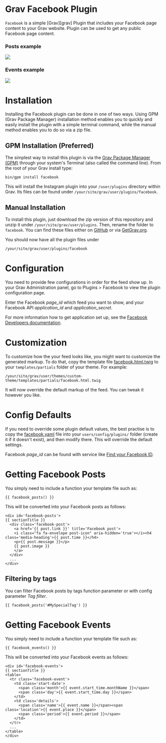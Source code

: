 # Grav Facebook Plugin

`Facebook` is a simple [Grav][grav] Plugin that includes your Facebook page content to your Grav website. Plugin can be used to get any public Facebook page content.

### Posts example

![](assets/assets/facebook_post_example_png)

### Events example

![](assets/assets/facebook_events_example_png)

# Installation

Installing the Facebook plugin can be done in one of two ways. Using GPM (Grav Package Manager) installation method enables you to quickly and easily install the plugin with a simple terminal command, while the manual method enables you to do so via a zip file.

## GPM Installation (Preferred)

The simplest way to install this plugin is via the [Grav Package Manager (GPM)](http://learn.getgrav.org/advanced/grav-gpm) through your system's Terminal (also called the command line).  From the root of your Grav install type:

    bin/gpm install facebook

This will install the Instagram plugin into your `/user/plugins` directory within Grav. Its files can be found under `/your/site/grav/user/plugins/facebook`.

## Manual Installation

To install this plugin, just download the zip version of this repository and unzip it under `/your/site/grav/user/plugins`. Then, rename the folder to `facebook`. You can find these files either on [GitHub](https://github.com/mikahanninen/grav-plugin-facebook) or via [GetGrav.org](http://getgrav.org/downloads/plugins#extras).

You should now have all the plugin files under

    /your/site/grav/user/plugins/facebook

# Configuration

You need to provide few configurations in order for the feed show up. In your Grav Administration panel, go to Plugins > Facebook to view the plugin configuration page.

Enter the Facebook *page_id* which feed you want to show, and your Facebook API *application_id* and *application_secret*.

For more information how to get application set up, see the [Facebook Developers documentation](https://developers.facebook.com/).

# Customization

To customize how the your feed looks like, you might want to customize the generated markup. To do that, copy the template file [facebook.html.twig](templates/partials/facebook.html.twig) to your `templates/partials` folder of your theme. For example:

```
/your/site/grav/user/themes/custom-theme/templates/partials/facebook.html.twig
```

It will now override the default markup of the feed. You can tweak it however you like.

# Config Defaults

If you need to override some plugin default values, the best practise is to copy the [facebook.yaml](facebook.yaml) file into your `users/config/plugins/` folder (create it if it doesn't exist), and then modify there. This will override the default settings.

Facebook *page_id* can be found with service like [Find your Facebook ID](http://findmyfbid.com/).

# Getting Facebook Posts

You simply need to include a function your template file such as:

```
{{ facebook_posts() }}
```

This will be converted into your Facebook posts as follows:

```
<div id='facebook-posts'>
{{ sectionTitle }}
  <div class='facebook-post'>
    <a href='{{ post.link }}' title='Facebook post'>
    <i class="fa fa-envelope post-icon" aria-hidden='true'></i><h4 class='media-heading'>{{ post.time }}</h4>
    <p>{{ post.message }}</p>
    {{ post.image }}
    </a>
  </div>
  ...
</div>
```

## Filtering by tags

You can filter Facebook posts by tags function parameter or with config parameter *Tag filter*.

```
{{ facebook_posts('#MySpecialTag') }}
```

# Getting Facebook Events

You simply need to include a function your template file such as:

```
{{ facebook_events() }}
```

This will be converted into your Facebook events as follows:

```
<div id='facebook-events'>
{{ sectionTitle }}
<table>
  <tr class='facebook-event'>
    <td class='start-date'>
      <span class='month'>{{ event.start_time.monthName }}</span>
      <span class='day'>{{ event.start_time.day }}</span>
    </td>
    <td class='details'>
      <span class='name'>{{ event.name }}</span><span class='location'>{{ event.place }}</span>
      <span class='period'>{{ event.period }}</span>
    </td>
  </tr>
  ...
</table>
</div>
```
